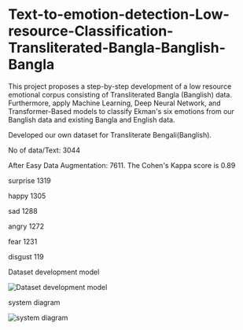 # Text-to-emotion-detection-Low-resource-Classification-Transliterated-Bangla-Banglish-Bangla
This project proposes a step-by-step development of a low resource emotional corpus consisting of Transliterated Bangla (Banglish) data. Furthermore, apply Machine Learning, Deep Neural Network, and Transformer-Based models to classify Ekman's six emotions from our Banglish data and existing Bangla and English data.

Developed our own dataset for Transliterate Bengali(Banglish).

No of data/Text: 3044 

After Easy Data Augmentation: 7611. The Cohen's Kappa score is 0.89

  surprise  1319
  
  happy     1305
  
  sad       1288
  
  angry     1272 
  
  fear      1231   
  
  disgust   119
  
Dataset development model

![Dataset development model](https://user-images.githubusercontent.com/80270089/168723559-e270b007-a291-4d52-b8fe-35f2f0593788.png)

system diagram

![system diagram](https://user-images.githubusercontent.com/80270089/168723646-3f21360b-f8ab-4b48-8ffb-53c6099532a8.png)

